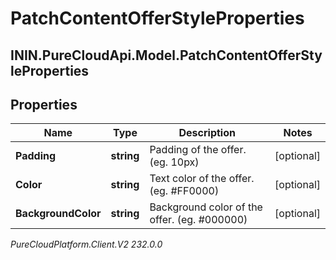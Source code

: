 # PatchContentOfferStyleProperties

## ININ.PureCloudApi.Model.PatchContentOfferStyleProperties

## Properties

|Name | Type | Description | Notes|
|------------ | ------------- | ------------- | -------------|
| **Padding** | **string** | Padding of the offer. (eg. 10px) | [optional] |
| **Color** | **string** | Text color of the offer. (eg. #FF0000) | [optional] |
| **BackgroundColor** | **string** | Background color of the offer. (eg. #000000) | [optional] |



_PureCloudPlatform.Client.V2 232.0.0_
